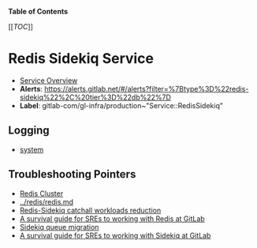 <!-- MARKER: do not edit this section directly. Edit services/service-catalog.yml then run scripts/generate-docs -->

**Table of Contents**

[[_TOC_]]

# Redis Sidekiq Service

* [Service Overview](https://dashboards.gitlab.net/d/redis-sidekiq-main/redis-sidekiq-overview)
* **Alerts**: <https://alerts.gitlab.net/#/alerts?filter=%7Btype%3D%22redis-sidekiq%22%2C%20tier%3D%22db%22%7D>
* **Label**: gitlab-com/gl-infra/production~"Service::RedisSidekiq"

## Logging

* [system](https://log.gprd.gitlab.net/goto/80a1ff609f91b0fb2b770a3a70784be0)

## Troubleshooting Pointers

* [Redis Cluster](../redis/redis-cluster.md)
* [../redis/redis.md](../redis/redis.md)
* [Redis-Sidekiq catchall workloads reduction](../redis/redis-sidekiq-catchall-workloads-reduction.md)
* [A survival guide for SREs to working with Redis at GitLab](../redis/redis-survival-guide-for-sres.md)
* [Sidekiq queue migration](../sidekiq/queue-migration.md)
* [A survival guide for SREs to working with Sidekiq at GitLab](../sidekiq/sidekiq-survival-guide-for-sres.md)
<!-- END_MARKER -->

<!-- ## Summary -->

<!-- ## Architecture -->

<!-- ## Performance -->

<!-- ## Scalability -->

<!-- ## Availability -->

<!-- ## Durability -->

<!-- ## Security/Compliance -->

<!-- ## Monitoring/Alerting -->

<!-- ## Links to further Documentation -->
